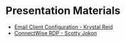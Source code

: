 # Presentation Materials

- [Email Client Configuration - Krystal Reid](emailconfiguration.md)
- [ConnectWise RDP - Scotty Jokon](ConnectWise.md)
